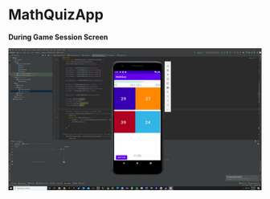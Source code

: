 # MathQuizApp

**During Game Session Screen**

![During Game](MathQuiz%20During%20Game%20Screen.png)
